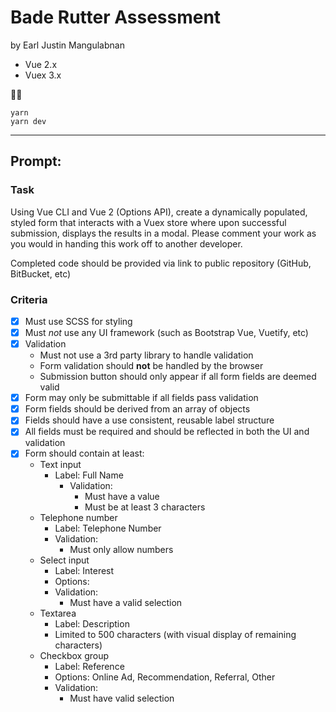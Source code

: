 # Bade Rutter Assessment
by Earl Justin Mangulabnan

- Vue 2.x
- Vuex 3.x

✌🏼

```
yarn
yarn dev
```

- - - 

## Prompt:
### Task

Using Vue CLI and Vue 2 (Options API), create a dynamically populated, styled form that interacts with a Vuex store where upon successful submission, displays the results in a modal. Please comment your work as you would in handing this work off to another developer. 
  
Completed code should be provided via link to public repository (GitHub, BitBucket, etc)

### Criteria
- [x] Must use SCSS for styling
- [x] Must _not_ use any UI framework (such as Bootstrap Vue, Vuetify, etc)
- [x] Validation
	- Must not use a 3rd party library to handle validation
	- Form validation should **not** be handled by the browser
	- Submission button should only appear if all form fields are deemed valid
- [x] Form may only be submittable if all fields pass validation
- [x] Form fields should be derived from an array of objects
- [x] Fields should have a use consistent, reusable label structure
- [x] All fields must be required and should be reflected in both the UI and validation
- [x] Form should contain at least:
	- Text input
		- Label: Full Name
			- Validation:
				- Must have a value
				- Must be at least 3 characters
	- Telephone number
		- Label: Telephone Number
		- Validation:
			- Must only allow numbers
	- Select input
		- Label: Interest
		- Options: 
		- Validation: 
			- Must have a valid selection
	- Textarea
		- Label: Description
		- Limited to 500 characters (with visual display of remaining characters)
	- Checkbox group
		- Label: Reference
		- Options: Online Ad, Recommendation, Referral, Other
		- Validation: 
			- Must have valid selection
		